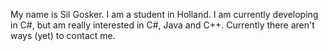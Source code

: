 My name is Sil Gosker. I am a student in Holland. I am currently developing in C#, but am really interested in C#, Java and C++.
Currently there aren't ways (yet) to contact me.

<!---
SilGosker/SilGosker is a ✨ special ✨ repository because its `README.md` (this file) appears on your GitHub profile.
You can click the Preview link to take a look at your changes.
--->
